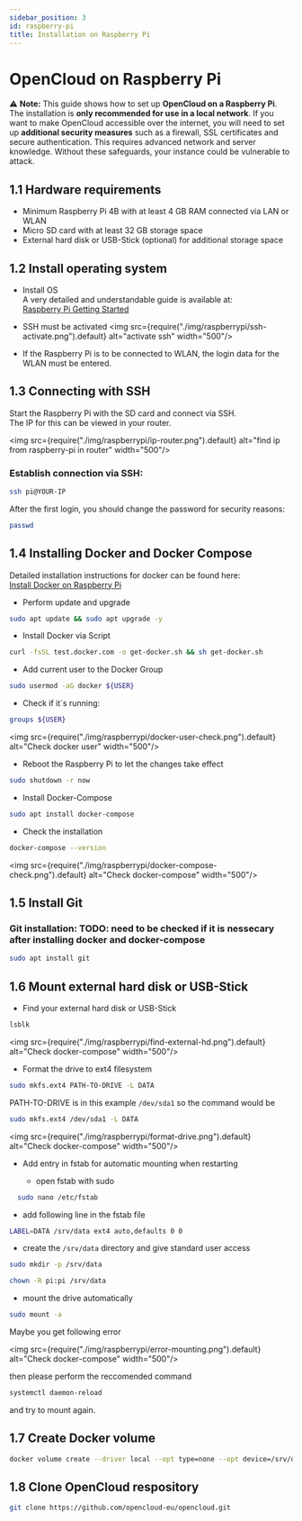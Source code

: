 ```yaml
---
sidebar_position: 3
id: raspberry-pi
title: Installation on Raspberry Pi
---
```


# OpenCloud on Raspberry Pi

⚠️ **Note:** This guide shows how to set up **OpenCloud on a Raspberry Pi**. 
The installation is **only recommended for use in a local network**. 
If you want to make OpenCloud accessible over the internet, you will need to set up **additional security measures** such as a firewall, SSL certificates and secure authentication.
This requires advanced network and server knowledge. 
Without these safeguards, your instance could be vulnerable to attack.


## 1.1 Hardware requirements

- Minimum Raspberry Pi 4B with at least 4 GB RAM connected via LAN or WLAN
- Micro SD card with at least 32 GB storage space
- External hard disk or USB-Stick (optional) for additional storage space

## 1.2 Install operating system

- Install OS  
  A very detailed and understandable guide is available at:  
  [Raspberry Pi Getting Started](https://pimylifeup.com/raspberry-pi-getting-started/)
- SSH must be activated
<img src={require("./img/raspberrypi/ssh-activate.png").default} alt="activate ssh" width="500"/>

- If the Raspberry Pi is to be connected to WLAN, the login data for the WLAN must be entered.

## 1.3 Connecting with SSH

Start the Raspberry Pi with the SD card and connect via SSH.  
The IP for this can be viewed in your router.

<img src={require("./img/raspberrypi/ip-router.png").default} alt="find ip from raspberry-pi in router" width="500"/>

### Establish connection via SSH:
```sh
ssh pi@YOUR-IP
```

After the first login, you should change the password for security reasons:
```sh
passwd
```

## 1.4 Installing Docker and Docker Compose

Detailed installation instructions for docker can be found here:  
[Install Docker on Raspberry Pi](https://pimylifeup.com/raspberry-pi-docker/)

- Perform update and upgrade

```sh
sudo apt update && sudo apt upgrade -y
```
- Install Docker via Script

```sh
curl -fsSL test.docker.com -o get-docker.sh && sh get-docker.sh
```

- Add current user to the Docker Group

```sh
sudo usermod -aG docker ${USER}
```
- Check if it`s running:

```sh
groups ${USER}
```
<img src={require("./img/raspberrypi/docker-user-check.png").default} alt="Check docker user" width="500"/>

- Reboot the Raspberry Pi to let the changes take effect

```sh
sudo shutdown -r now
```
- Install Docker-Compose

```sh
sudo apt install docker-compose
```

- Check the installation

```sh
docker-compose --version
```
<img src={require("./img/raspberrypi/docker-compose-check.png").default} alt="Check docker-compose" width="500"/>

## 1.5 Install Git

### Git installation: TODO: need to be checked if it is nessecary after installing docker and docker-compose
```sh
sudo apt install git
```

## 1.6 Mount external hard disk or USB-Stick

- Find your external hard disk or USB-Stick

```sh
lsblk
```
<img src={require("./img/raspberrypi/find-external-hd.png").default} alt="Check docker-compose" width="500"/>

- Format the drive to ext4 filesystem

```sh
sudo mkfs.ext4 PATH-TO-DRIVE -L DATA
```
PATH-TO-DRIVE is in this example `/dev/sda1` so the command would be

```sh
sudo mkfs.ext4 /dev/sda1 -L DATA
```
<img src={require("./img/raspberrypi/format-drive.png").default} alt="Check docker-compose" width="500"/>

- Add entry in fstab for automatic mounting when restarting

  - open fstab with sudo
```sh
  sudo nano /etc/fstab
```
  - add following line in the fstab file

```sh 
LABEL=DATA /srv/data ext4 auto,defaults 0 0
```

  - create the `/srv/data` directory and give standard user access

```sh 
sudo mkdir -p /srv/data
```
```sh 
chown -R pi:pi /srv/data
```

  - mount the drive automatically 
```sh 
sudo mount -a
```  

Maybe you get following error

<img src={require("./img/raspberrypi/error-mounting.png").default} alt="Check docker-compose" width="500"/>

then please perform the reccomended command 

```sh 
systemctl daemon-reload
``` 
and try to mount again.

## 1.7 Create Docker volume

```sh 
docker volume create --driver local --opt type=none --opt device=/srv/data --opt o=bind opencloud-data
```

## 1.8 Clone OpenCloud respository

```sh 
git clone https://github.com/opencloud-eu/opencloud.git
``` 

